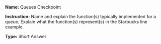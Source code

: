 **Name:** Queues Checkpoint 

**Instruction:** Name and explain the function(s) typically implemented for a queue. Explain what the function(s) represent(s) in the Starbucks line example.

**Type:** Short Answer
